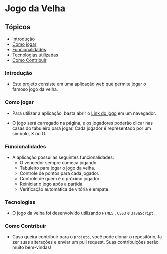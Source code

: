 # Jogo da Velha

## Tópicos

- [Introdução](#introdução)
- [Como jogar](#como-jogar)
- [Funcionalidades](#funcionalidades)
- [Tecnologias utilizadas](#tecnologias)
- [Como Contribuir](#como-contribuir)

### Introdução

- Este projeto consiste em uma aplicação web que permite jogar o famoso jogo da velha.

### Como jogar

- Para utilizar a aplicação, basta abrir o [Link do jogo](https://jhoandev.github.io/Tic-Tac-Toe-javascript/) em um navegador.

- O jogo será carregado na página, e os jogadores poderão clicar nas casas do tabuleiro para jogar. Cada jogador é representado por um símbolo, X ou O.

### Funcionalidades

- A aplicação possui as seguintes funcionalidades:
  - O vencedor sempre começa jogando.
  - Tabuleiro para jogar o jogo da velha.
  - Controle de pontos para cada jogador.
  - Controle de quem é o próximo jogador.
  - Reiniciar o jogo após a partida.
  - Verificação automática de vitória e empate.

### Tecnologias

- O jogo da velha foi desenvolvido utilizando `HTML5` , `CSS3` e `JavaScript`.

### Como Contribuir 
  
 - Caso queira contribuir para o `projeto`, você pode clonar o repositório, fazer suas alterações e enviar um pull request. Suas contribuições serão muito bem-vindas!
